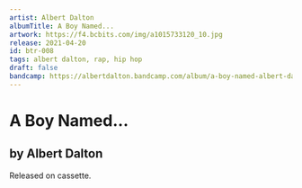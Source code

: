 ```yaml
---
artist: Albert Dalton
albumTitle: A Boy Named...
artwork: https://f4.bcbits.com/img/a1015733120_10.jpg
release: 2021-04-20
id: btr-008
tags: albert dalton, rap, hip hop
draft: false
bandcamp: https://albertdalton.bandcamp.com/album/a-boy-named-albert-dalton
---
```


# A Boy Named...

## by Albert Dalton

Released on cassette.
